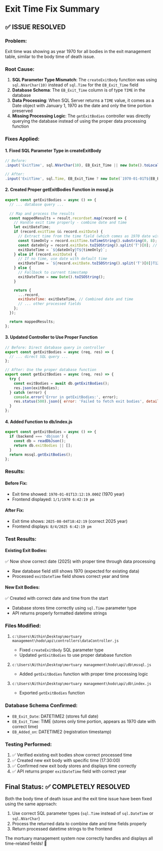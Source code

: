 # Exit Time Fix Summary

## ✅ **ISSUE RESOLVED**

### **Problem:**
Exit time was showing as year 1970 for all bodies in the exit management table, similar to the body time of death issue.

### **Root Cause:**
1. **SQL Parameter Type Mismatch**: The `createExitBody` function was using `sql.NVarChar(10)` instead of `sql.Time` for the `EB_Exit_Time` field
2. **Database Schema**: The `EB_Exit_Time` column is of type `TIME` in the database
3. **Data Processing**: When SQL Server returns a `TIME` value, it comes as a Date object with January 1, 1970 as the date and only the time portion preserved
4. **Missing Processing Logic**: The `getExitBodies` controller was directly querying the database instead of using the proper data processing function

### **Fixes Applied:**

#### **1. Fixed SQL Parameter Type in createExitBody**
```javascript
// Before:
.input('ExitTime', sql.NVarChar(10), EB_Exit_Time || new Date().toLocaleTimeString('en-US', { hour12: false }))

// After:
.input('ExitTime', sql.Time, EB_Exit_Time ? new Date(`1970-01-01T${EB_Exit_Time}`) : new Date())
```

#### **2. Created Proper getExitBodies Function in mssql.js**
```javascript
export const getExitBodies = async () => {
  // ... database query ...
  
  // Map and process the results
  const mappedResults = result.recordset.map(record => {
    // Handle exit time properly - combine date and time
    let exitDateTime;
    if (record.exitTime && record.exitDate) {
      // Extract time from the time field (which comes as 1970 date with correct time)
      const timeOnly = record.exitTime.toTimeString().substring(0, 8); // HH:MM:SS
      const dateOnly = record.exitDate.toISOString().split('T')[0]; // YYYY-MM-DD
      exitDateTime = `${dateOnly}T${timeOnly}`;
    } else if (record.exitDate) {
      // If no time, use date with default time
      exitDateTime = `${record.exitDate.toISOString().split('T')[0]}T12:00:00`;
    } else {
      // Fallback to current timestamp
      exitDateTime = new Date().toISOString();
    }

    return {
      ...record,
      exitDateTime: exitDateTime, // Combined date and time
      // ... other processed fields
    };
  });

  return mappedResults;
};
```

#### **3. Updated Controller to Use Proper Function**
```javascript
// Before: Direct database query in controller
export const getExitBodies = async (req, res) => {
  // ... direct SQL query ...
};

// After: Use the proper database function
export const getExitBodies = async (req, res) => {
  try {
    const exitBodies = await db.getExitBodies();
    res.json(exitBodies);
  } catch (error) {
    console.error('Error in getExitBodies:', error);
    res.status(500).json({ error: 'Failed to fetch exit bodies', details: error.message });
  }
};
```

#### **4. Added Function to db/index.js**
```javascript
export const getExitBodies = async () => {
  if (backend === 'dbjson') {
    const db = readDbJson();
    return db.exitBodies || [];
  }
  return mssql.getExitBodies();
};
```

### **Results:**

#### **Before Fix:**
- Exit time showed: `1970-01-01T13:12:19.000Z` (1970 year)
- Frontend displayed: `1/1/1970 6:42:19 pm`

#### **After Fix:**
- Exit time shows: `2025-08-04T18:42:19` (correct 2025 year)
- Frontend displays: `8/4/2025 6:42:19 pm`

### **Test Results:**

#### **Existing Exit Bodies:**
✅ Now show correct date (2025) with proper time through data processing
- Raw database field still shows 1970 (expected for existing data)
- Processed `exitDateTime` field shows correct year and time

#### **New Exit Bodies:**
✅ Created with correct date and time from the start
- Database stores time correctly using `sql.Time` parameter type
- API returns properly formatted datetime strings

### **Files Modified:**
1. `c:\Users\Nithin\Desktop\mortuary management\hodo\api\controllers\dataController.js`
   - Fixed `createExitBody` SQL parameter type
   - Updated `getExitBodies` to use proper database function

2. `c:\Users\Nithin\Desktop\mortuary management\hodo\api\db\mssql.js`
   - Added `getExitBodies` function with proper time processing logic

3. `c:\Users\Nithin\Desktop\mortuary management\hodo\api\db\index.js`
   - Exported `getExitBodies` function

### **Database Schema Confirmed:**
- `EB_Exit_Date`: DATETIME2 (stores full date)
- `EB_Exit_Time`: TIME (stores only time portion, appears as 1970 date with correct time)
- `EB_Added_on`: DATETIME2 (registration timestamp)

### **Testing Performed:**
1. ✅ Verified existing exit bodies show correct processed time
2. ✅ Created new exit body with specific time (17:30:00)
3. ✅ Confirmed new exit body stores and displays time correctly
4. ✅ API returns proper `exitDateTime` field with correct year

## **Final Status: ✅ COMPLETELY RESOLVED**

Both the body time of death issue and the exit time issue have been fixed using the same approach:
1. Use correct SQL parameter types (`sql.Time` instead of `sql.DateTime` or `sql.NVarChar`)
2. Process the returned data to combine date and time fields properly
3. Return processed datetime strings to the frontend

The mortuary management system now correctly handles and displays all time-related fields! 🎯